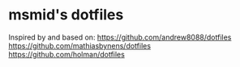 
# msmid's dotfiles

Inspired by and based on:
https://github.com/andrew8088/dotfiles
https://github.com/mathiasbynens/dotfiles
https://github.com/holman/dotfiles